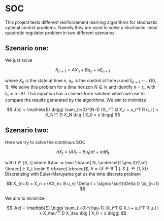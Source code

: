 # SOC

This project tests different reinforcement learning algorithms for stochastic optimal control problems. Namely they are used to solve a stochastic linear quadratic regulator problem in two different szenarios.
## Szenario one: 
We just solve

$$
X_{n+1} = AX_n+ B u_n+  \sigma \xi_{n+1}
$$

where $X_n$ is the state at time $n$, $u_n$ is the control at time $n$ and $\xi_{n+1} \sim \mathcal{N}(0,1)$. We solve this problem for a time horizon $N \in \mathbb{N}$ and identify $n = t_n$
with $t_n = n \cdot  \Delta t$. This  equation has a closed-form solution which we use to compare the results generated by the algorithms.
We aim to minimize

$$
J(x) = \mathbb{E} \bigg( \sum_{i=0}^{N-1} (X_i^T Q X_i + u_i^T R u_i ) + X_N^T D X_N \big | X_0 = x \bigg)
$$
## Szenario two:

Here we try to solve the continous SOC

$$
d X_t = (A X_t + Bu_t)dt + \sigma dB_t
$$

with $t \in [0, \tau]$ where $\tau := \min \lbrace{ N, \underset{t \geq 0}{\inf} \lbrace{ t: X_t \notin S \rbrace} \rbrace}$,  $S = \lbrace{ X \in \mathbb{R}^n | \parallel X \parallel \in [1,3] \rbrace}$.
Discretizing with Euler-Maruyama get us the time discrete problem

$$
X_{n+1} =  X_n + (AX_n+ B u_n) \Delta t +  \sigma \sqrt{\Delta t} \xi_{n+1}
$$

We aim to minimize

$$
J(x) = \mathbb{E} \bigg( \sum_{i=0}^{\tau-1} (X_i^T Q X_i + u_i^T R u_i ) + X_\tau^T D X_\tau \big | X_0 = x \bigg)
$$
